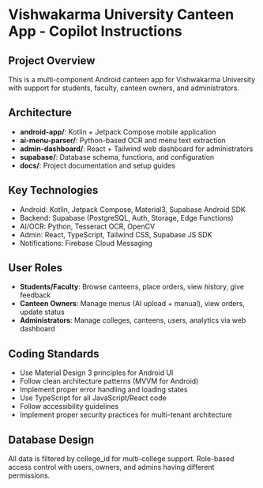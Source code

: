 <!-- Use this file to provide workspace-specific custom instructions to Copilot. For more details, visit https://code.visualstudio.com/docs/copilot/copilot-customization#_use-a-githubcopilotinstructionsmd-file -->

# Vishwakarma University Canteen App - Copilot Instructions

## Project Overview
This is a multi-component Android canteen app for Vishwakarma University with support for students, faculty, canteen owners, and administrators.

## Architecture
- **android-app/**: Kotlin + Jetpack Compose mobile application
- **ai-menu-parser/**: Python-based OCR and menu text extraction
- **admin-dashboard/**: React + Tailwind web dashboard for administrators
- **supabase/**: Database schema, functions, and configuration
- **docs/**: Project documentation and setup guides

## Key Technologies
- Android: Kotlin, Jetpack Compose, Material3, Supabase Android SDK
- Backend: Supabase (PostgreSQL, Auth, Storage, Edge Functions)
- AI/OCR: Python, Tesseract OCR, OpenCV
- Admin: React, TypeScript, Tailwind CSS, Supabase JS SDK
- Notifications: Firebase Cloud Messaging

## User Roles
- **Students/Faculty**: Browse canteens, place orders, view history, give feedback
- **Canteen Owners**: Manage menus (AI upload + manual), view orders, update status
- **Administrators**: Manage colleges, canteens, users, analytics via web dashboard

## Coding Standards
- Use Material Design 3 principles for Android UI
- Follow clean architecture patterns (MVVM for Android)
- Implement proper error handling and loading states
- Use TypeScript for all JavaScript/React code
- Follow accessibility guidelines
- Implement proper security practices for multi-tenant architecture

## Database Design
All data is filtered by college_id for multi-college support. Role-based access control with users, owners, and admins having different permissions.
